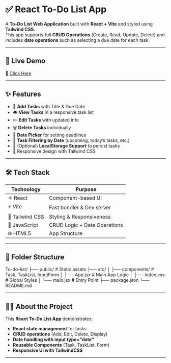 # ✅ React To-Do List App  

A **To-Do List Web Application** built with **React + Vite** and styled using **Tailwind CSS**.  
This app supports full **CRUD Operations** (Create, Read, Update, Delete) and includes **date operations** such as selecting a due date for each task.  

---

## 🚀 Live Demo  
🔗 [Click Here](https://to-do-list-nine-bay-94.vercel.app/)  

---

## ✨ Features  
- 📝 **Add Tasks** with Title & Due Date  
- 👁️ **View Tasks** in a responsive task list  
- ✏️ **Edit Tasks** with updated info  
- 🗑️ **Delete Tasks** individually  
- 📅 **Date Picker** for setting deadlines  
- 📂 **Task Filtering by Date** (upcoming, today’s tasks, etc.)  
- 💾 (Optional) **LocalStorage Support** to persist tasks  
- 📱 Responsive design with Tailwind CSS  

---

## 🛠️ Tech Stack  

| Technology      | Purpose                                |
|-----------------|----------------------------------------|
| ⚛️ React        | Component-based UI                     |
| ⚡ Vite         | Fast bundler & Dev server              |
| 🎨 Tailwind CSS | Styling & Responsiveness               |
| 🧩 JavaScript   | CRUD Logic + Date Operations           |
| 🌐 HTML5        | App Structure                          |

---

## 📂 Folder Structure  
To-do-list/
├── public/ # Static assets
├── src/
│ ├── components/ # Task, TaskList, InputForm
│ ├── App.jsx # Main App Logic
│ ├── index.css # Global Styles
│ └── main.jsx # Entry Point
├── package.json
└── README.md

---

## 👩‍💻 About the Project  
This **React To-Do List App** demonstrates:  
- **React state management** for tasks  
- **CRUD operations** (Add, Edit, Delete, Display)  
- **Date handling with input type="date"**  
- **Reusable Components** (Task, TaskList, Form)  
- **Responsive UI with TailwindCSS**  

---

